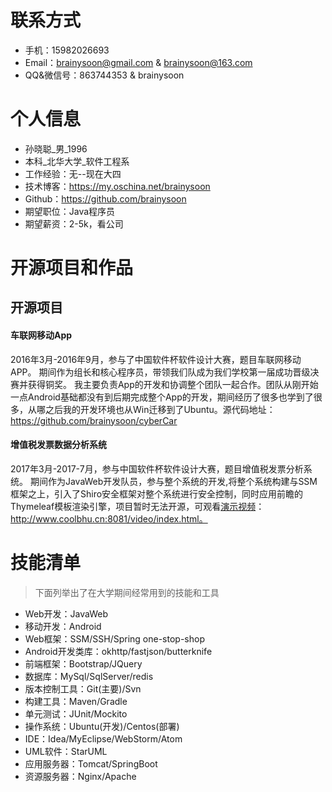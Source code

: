 # 联系方式
* 手机：15982026693
* Email：brainysoon@gmail.com & brainysoon@163.com
* QQ&微信号：863744353 & brainysoon

# 个人信息
* 孙晓聪_男_1996
* 本科_北华大学_软件工程系
* 工作经验：无--现在大四
* 技术博客：https://my.oschina.net/brainysoon
* Github：https://github.com/brainysoon
* 期望职位：Java程序员
* 期望薪资：2-5k，看公司

# 开源项目和作品
## 开源项目
#### 车联网移动App
2016年3月-2016年9月，参与了中国软件杯软件设计大赛，题目车联网移动APP。
期间作为组长和核心程序员，带领我们队成为我们学校第一届成功晋级决赛并获得铜奖。
我主要负责App的开发和协调整个团队一起合作。团队从刚开始一点Android基础都没有到后期完成整个App的开发，期间经历了很多也学到了很多，从哪之后我的开发环境也从Win迁移到了Ubuntu。源代码地址：https://github.com/brainysoon/cyberCar

#### 增值税发票数据分析系统
2017年3月-2017-7月，参与中国软件杯软件设计大赛，题目增值税发票分析系统。
期间作为JavaWeb开发队员，参与整个系统的开发,将整个系统构建与SSM框架之上，引入了Shiro安全框架对整个系统进行安全控制，同时应用前瞻的Thymeleaf模板渲染引擎，项目暂时无法开源，可观看[演示视频](http://www.coolbhu.cn:8081/video/index.html)：http://www.coolbhu.cn:8081/video/index.html。

# 技能清单
> 下面列举出了在大学期间经常用到的技能和工具
* Web开发：JavaWeb
* 移动开发：Android
* Web框架：SSM/SSH/Spring one-stop-shop
* Android开发类库：okhttp/fastjson/butterknife
* 前端框架：Bootstrap/JQuery
* 数据库：MySql/SqlServer/redis
* 版本控制工具：Git(主要)/Svn
* 构建工具：Maven/Gradle
* 单元测试：JUnit/Mockito
* 操作系统：Ubuntu(开发)/Centos(部署)
* IDE：Idea/MyEclipse/WebStorm/Atom
* UML软件：StarUML
* 应用服务器：Tomcat/SpringBoot
* 资源服务器：Nginx/Apache
